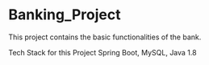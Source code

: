 # Banking_Project
This project contains the basic functionalities of the bank.

Tech Stack for this Project
Spring Boot, MySQL, Java 1.8
